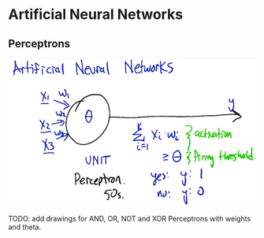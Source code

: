 # Artificial Neural Networks

## Perceptrons

![Perceptron](images/perceptron.png)

TODO: add drawings for AND, OR, NOT and XOR Perceptrons with weights and theta.